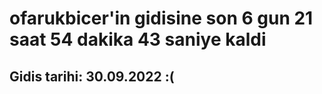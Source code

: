 # ofarukbicer'in gidisine son 6 gun 21 saat 54 dakika 43 saniye kaldi

## Gidis tarihi: 30.09.2022 :(